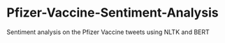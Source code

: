 # Pfizer-Vaccine-Sentiment-Analysis
Sentiment analysis on the Pfizer Vaccine tweets using NLTK and BERT
